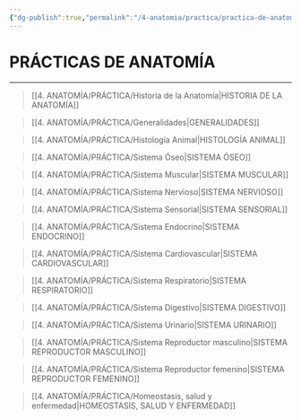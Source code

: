 ```yaml
---
{"dg-publish":true,"permalink":"/4-anatomia/practica/practica-de-anatomia/","tags":["Anatomía","Práctica"]}
---
```


# PRÁCTICAS DE ANATOMÍA
---

>[[4. ANATOMÍA/PRÁCTICA/Historia de la Anatomía\|HISTORIA DE LA ANATOMÍA]]

>[[4. ANATOMÍA/PRÁCTICA/Generalidades\|GENERALIDADES]]

>[[4. ANATOMÍA/PRÁCTICA/Histología Animal\|HISTOLOGÍA ANIMAL]]

>[[4. ANATOMÍA/PRÁCTICA/Sistema Óseo\|SISTEMA ÓSEO]]

>[[4. ANATOMÍA/PRÁCTICA/Sistema Muscular\|SISTEMA MUSCULAR]]

>[[4. ANATOMÍA/PRÁCTICA/Sistema Nervioso\|SISTEMA NERVIOSO]]

>[[4. ANATOMÍA/PRÁCTICA/Sistema Sensorial\|SISTEMA SENSORIAL]]

>[[4. ANATOMÍA/PRÁCTICA/Sistema Endocrino\|SISTEMA ENDOCRINO]]

>[[4. ANATOMÍA/PRÁCTICA/Sistema Cardiovascular\|SISTEMA CARDIOVASCULAR]]

>[[4. ANATOMÍA/PRÁCTICA/Sistema Respiratorio\|SISTEMA RESPIRATORIO]]

>[[4. ANATOMÍA/PRÁCTICA/Sistema Digestivo\|SISTEMA DIGESTIVO]]

>[[4. ANATOMÍA/PRÁCTICA/Sistema Urinario\|SISTEMA URINARIO]]

>[[4. ANATOMÍA/PRÁCTICA/Sistema Reproductor masculino\|SISTEMA REPRODUCTOR MASCULINO]]

>[[4. ANATOMÍA/PRÁCTICA/Sistema Reproductor femenino\|SISTEMA REPRODUCTOR FEMENINO]]

>[[4. ANATOMÍA/PRÁCTICA/Homeostasis, salud y enfermedad\|HOMEOSTASIS, SALUD Y ENFERMEDAD]]

